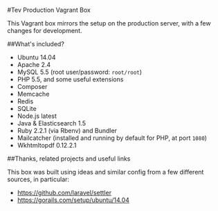 #Tev Production Vagrant Box

This Vagrant box mirrors the setup on the production server, with a few changes
for development.

##What's included?

* Ubuntu 14.04
* Apache 2.4
* MySQL 5.5 (root user/password: `root/root`)
* PHP 5.5, and some useful extensions
* Composer
* Memcache
* Redis
* SQLite
* Node.js latest
* Java & Elasticsearch 1.5
* Ruby 2.2.1 (via Rbenv) and Bundler
* Mailcatcher (installed and running by default for PHP, at port `1080`)
* Wkhtmltopdf 0.12.2.1

##Thanks, related projects and useful links

This box was built using ideas and similar config from a few different sources,
in particular:

* https://github.com/laravel/settler
* https://gorails.com/setup/ubuntu/14.04
